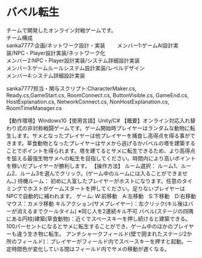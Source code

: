 # バベル転生
チームで開発したオンライン対戦ゲームです。  
チーム構成  
sanka7777:企画/ネットワーク設計・実装　　 
メンバー1:ゲームAI設計実装/NPC・Player設計実装/ネットワーク化  
メンバー2:NPC・Player設計実装/システム詳細設計実装  
メンバー3:ゲームルールシステム設計実装/レベルデザイン  
メンバー4:システム詳細設計実装    

sanka7777担当・関与スクリプト:CharacterMaker.cs, Ready.cs,GameStart.cs, RoomConnect.cs, ButtonVisible.cs, GameEnd.cs, HostExplanation.cs, NetworkConnect.cs, NonHostExplanation.cs, 
RoomTimeManager.cs  

【動作環境】Windows10【使用言語】Unity/C#
【概要】オンライン対応入れ替わり式の非対称戦闘ゲームです。ゲーム開始時プレイヤーはランダムな動物に転生します。サメとなったプレイヤーは他プレイヤーを捕食し高得点を得る事ができます。草食動物となったプレイヤーはサメから逃げるかバベルの塔を建築することでポイントを得られます。塔を建てるとサメに転生できるため、より高得点を狙える最強生物サメへの転生を目指してください。時間内により高いポイントを稼いだプレイヤーが勝利します。
【操作方法】
ルーム選択：
ルーム1、ルーム2、ルーム3を選んでクリック。(ゲーム中のルームには入ることができません。)
待機ルーム：
初めに入室したプレイヤーがホストになります。任意のタイミングでホストがゲームスタートを押してください。足りないプレイヤーはNPCで自動的に補われます。
ゲーム:
W:前移動　A:左移動　S:下移動　D:右移動　マウス：カメラ移動
キルアクション(サメプレイヤー）：左クリック(キル後はバーが消えるまでクールタイム)
※同じ人を2連続キル不可
バベル(ステージの四隅にある円柱)建築(草食動物)：近くでスペースキーを押し続けると建築できる。100パーセントになるとサメに転生することができ、ゲーム中のほかのプレイヤーも違う生き物に転生。
アンチシャークフィールド(壁で囲まれたステージ2か所のフィールド)：プレイヤーがフィールド内でスペースキーを押すと起動。一定時間色が変化している間はフィールド内でサメの移動が遅くなる。
